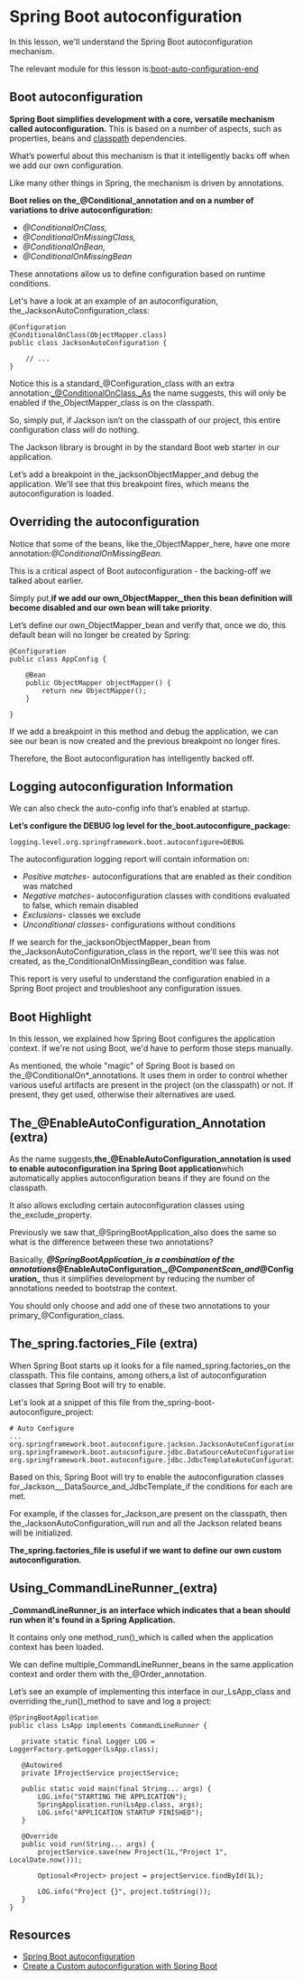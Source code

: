 # Spring Boot autoconfiguration

In this lesson, we'll understand the Spring Boot autoconfiguration mechanism.

The relevant module for this lesson is:[boot-auto-configuration-end](https://github.com/nbicocchi/spring-boot-course/tree/module4/boot-auto-configuration-end)

## Boot autoconfiguration

**Spring Boot simplifies development with a core, versatile mechanism called autoconfiguration.** This is based on a number of aspects, such as properties, beans and [classpath](https://en.wikipedia.org/wiki/Classpath_(Java)) dependencies.

What’s powerful about this mechanism is that it intelligently backs off when we add our own configuration.

Like many other things in Spring, the mechanism is driven by annotations.

**Boot relies on the_@Conditional_annotation and on a number of variations to drive autoconfiguration:**

-   _@ConditionalOnClass,_
-   _@ConditionalOnMissingClass,_
-   _@ConditionalOnBean,_
-   _@ConditionalOnMissingBean_

These annotations allow us to define configuration based on runtime conditions.

Let's have a look at an example of an autoconfiguration, the_JacksonAutoConfiguration_class:

```
@Configuration
@ConditionalOnClass(ObjectMapper.class)
public class JacksonAutoConfiguration {
    
    // ...
}
```

Notice this is a standard_@Configuration_class with an extra annotation:_@ConditionalOnClass._As the name suggests, this will only be enabled if the_ObjectMapper_class is on the classpath.

So, simply put, if Jackson isn’t on the classpath of our project, this entire configuration class will do nothing.

The Jackson library is brought in by the standard Boot web starter in our application.

Let’s add a breakpoint in the_jacksonObjectMapper_and debug the application. We'll see that this breakpoint fires, which means the autoconfiguration is loaded.

## Overriding the autoconfiguration

Notice that some of the beans, like the_ObjectMapper_here, have one more annotation:_@ConditionalOnMissingBean._

This is a critical aspect of Boot autoconfiguration - the backing-off we talked about earlier.

Simply put,**if we add our own_ObjectMapper,_then this bean definition will become disabled and our own bean will take priority**.

Let’s define our own_ObjectMapper_bean and verify that, once we do, this default bean will no longer be created by Spring:

```
@Configuration
public class AppConfig {

    @Bean
    public ObjectMapper objectMapper() {
        return new ObjectMapper();
    }

}
```

If we add a breakpoint in this method and debug the application, we can see our bean is now created and the previous breakpoint no longer fires.

Therefore, the Boot autoconfiguration has intelligently backed off.

## Logging autoconfiguration Information

We can also check the auto-config info that’s enabled at startup.

**Let’s configure the DEBUG log level for the_boot.autoconfigure_package:**

```
logging.level.org.springframework.boot.autoconfigure=DEBUG
```

The autoconfiguration logging report will contain information on:

-   _Positive matches_\- autoconfigurations that are enabled as their condition was matched
-   _Negative matches_- autoconfiguration classes with conditions evaluated to false, which remain disabled
-   _Exclusions_- classes we exclude
-   _Unconditional classes_- configurations without conditions

If we search for the_jacksonObjectMapper_bean from the_JacksonAutoConfiguration_class in the report, we'll see this was not created, as the_ConditionalOnMissingBean_condition was false.

This report is very useful to understand the configuration enabled in a Spring Boot project and troubleshoot any configuration issues.

## Boot Highlight

In this lesson, we explained how Spring Boot configures the application context. If we're not using Boot, we'd have to perform those steps manually.

As mentioned, the whole "magic" of Spring Boot is based on the_@ConditionalOn\*_annotations. It uses them in order to control whether various useful artifacts are present in the project (on the classpath) or not. If present, they get used, otherwise their alternatives are used.

## The_@EnableAutoConfiguration_Annotation (extra)

As the name suggests,**the_@EnableAutoConfiguration_annotation is used to enable autoconfiguration ina Spring Boot application**which automatically applies autoconfiguration beans if they are found on the classpath.

It also allows excluding certain autoconfiguration classes using the_exclude_property.

Previously we saw that_@SpringBootApplication_also does the same so what is the difference between these two annotations?

Basically, **_@SpringBootApplication_is a combination of the annotations_@EnableAutoConfiguration_,_@ComponentScan_and_@Configuration_** thus it simplifies development by reducing the number of annotations needed to bootstrap the context.

You should only choose and add one of these two annotations to your primary_@Configuration_class.

## The_spring.factories_File (extra)

When Spring Boot starts up it looks for a file named_spring.factories_on the classpath. This file contains, among others,a list of autoconfiguration classes that Spring Boot will try to enable.

Let's look at a snippet of this file from the_spring-boot-autoconfigure_project:

```
# Auto Configure
...
org.springframework.boot.autoconfigure.jackson.JacksonAutoConfiguration,\
org.springframework.boot.autoconfigure.jdbc.DataSourceAutoConfiguration,\
org.springframework.boot.autoconfigure.jdbc.JdbcTemplateAutoConfiguration,\
```

Based on this, Spring Boot will try to enable the autoconfiguration classes for_Jackson_,_DataSource_and_JdbcTemplate_if the conditions for each are met.

For example, if the classes for_Jackson_are present on the classpath, then the_JacksonAutoConfiguration_will run and all the Jackson related beans will be initialized.

**The_spring.factories_file is useful if we want to define our own custom autoconfiguration.**

## Using_CommandLineRunner_(extra)

**_CommandLineRunner_is an interface which indicates that a bean should run when it's found in a Spring Application.**

It contains only one method_run()_which is called when the application context has been loaded.

We can define multiple_CommandLineRunner_beans in the same application context and order them with the_@Order_annotation.

Let’s see an example of implementing this interface in our_LsApp_class and overriding the_run()_method to save and log a project:

```
@SpringBootApplication
public class LsApp implements CommandLineRunner {

   private static final Logger LOG = LoggerFactory.getLogger(LsApp.class);

   @Autowired
   private IProjectService projectService;

   public static void main(final String... args) {
       LOG.info("STARTING THE APPLICATION");
       SpringApplication.run(LsApp.class, args);
       LOG.info("APPLICATION STARTUP FINISHED");
   }

   @Override
   public void run(String... args) {
       projectService.save(new Project(1L,"Project 1", LocalDate.now()));

       Optional<Project> project = projectService.findById(1L);

       LOG.info("Project {}", project.toString());
   }
}
```

## Resources
- [Spring Boot autoconfiguration](https://docs.spring.io/spring-boot/docs/current/reference/html/using-boot-autoconfiguration.html)
- [Create a Custom autoconfiguration with Spring Boot](https://www.baeldung.com/spring-boot-custom-autoconfiguration)
